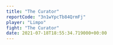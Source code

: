 ```yaml
---
title: "The Curator"
reportCode: "3n1wYpcTb84QrmFj"
player: "Limpo"
fight: "The Curator"
date: 2021-07-18T18:55:34.719000+00:00
---
```

